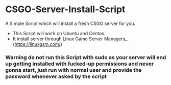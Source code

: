 # CSGO-Server-Install-Script
A Simple Script which will install a fresh CSGO server for you.

- This Script will work on Ubuntu and Centos. 
- It install server through Linux Game Server Managers_ (https://linuxgsm.com/)

### Warning do not run this Script with sudo as your server will end up getting installed with fucked-up permissions and never gonna start, just run with normal user and provide the password whenever asked by the script
